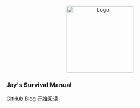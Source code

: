 <p style="text-align: center">
    <img alt="Logo" src="https://liubinfighter.github.io/Blog/about/icon.jpg" height="180px">
</p>

<h3>Jay's Survival Manual</h3>

[GitHub](https://github.com/LIUBINfighter/Jay_Survival_Manual)
[Blog](https://liubinfighter.github.io/Blog/)
[开始阅读](https://liubinfighter.github.io/Jay_Survival_Manual/#/?id=jay39s-survival-manual)
